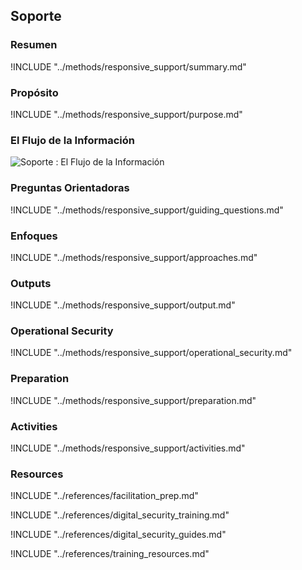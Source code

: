 ## Soporte

### Resumen
!INCLUDE "../methods/responsive_support/summary.md"

### Propósito
!INCLUDE "../methods/responsive_support/purpose.md"

### El Flujo de la Información
![Soporte : El Flujo de la Información](images/info_flows/responsive_support.svg)

### Preguntas Orientadoras
!INCLUDE "../methods/responsive_support/guiding_questions.md"

### Enfoques
!INCLUDE "../methods/responsive_support/approaches.md"


### Outputs
!INCLUDE "../methods/responsive_support/output.md"

### Operational Security
!INCLUDE "../methods/responsive_support/operational_security.md"

### Preparation
!INCLUDE "../methods/responsive_support/preparation.md"

### Activities
!INCLUDE "../methods/responsive_support/activities.md"

### Resources
<div class="greybox">

!INCLUDE "../references/facilitation_prep.md"

!INCLUDE "../references/digital_security_training.md"

!INCLUDE "../references/digital_security_guides.md"

!INCLUDE "../references/training_resources.md"

</div>
